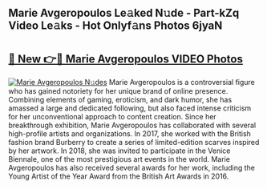 ## Marie Avgeropoulos Le𝚊ked N𝚞de - Part-kZq Video Le𝚊ks - Hot Onlyf𝚊ns Photos 6jyaN

# <h2><a href="http://ab38270.deff.icu/?id=Marie+Avgeropoulos">🔗 New 👉🔴 Marie Avgeropoulos VIDEO Photos</a></h2>

[![Marie Avgeropoulos N𝚞des](https://i.imgur.com/rIISA9y.gif)](http://ab38270.deff.icu/?id=Marie+Avgeropoulos)
Marie Avgeropoulos is a controversial figure who has gained notoriety for her unique brand of online presence. Combining elements of gaming, eroticism, and dark humor, she has amassed a large and dedicated following, but also faced intense criticism for her unconventional approach to content creation. Since her breakthrough exhibition, Marie Avgeropoulos has collaborated with several high-profile artists and organizations. In 2017, she worked with the British fashion brand Burberry to create a series of limited-edition scarves inspired by her artwork. In 2018, she was invited to participate in the Venice Biennale, one of the most prestigious art events in the world. Marie Avgeropoulos has also received several awards for her work, including the Young Artist of the Year Award from the British Art Awards in 2016.
